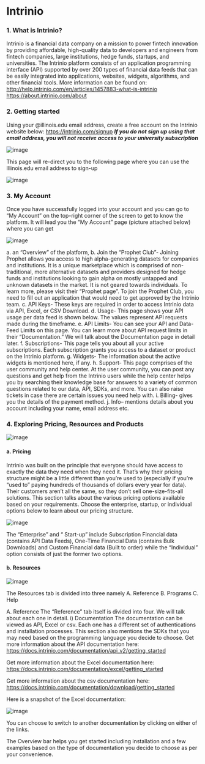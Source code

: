 # Intrinio

### 1.	What is Intrinio?
Intrinio is a financial data company on a mission to power fintech innovation by providing affordable, high-quality data to developers and engineers from fintech companies, large institutions, hedge funds, startups, and universities. The Intrinio platform consists of an application programming interface (API) supported by over 200 types of financial data feeds that can be easily integrated into applications, websites, widgets, algorithms, and other financial tools.
More information can be found on:
http://help.intrinio.com/en/articles/1457883-what-is-intrinio
https://about.intrinio.com/about


### 2.	Getting started
Using your @illinois.edu email address, create a free account on the Intrinio website below:
https://intrinio.com/signup
***If you do not sign up using that email address, you will not receive access to your university subscription***

![image](https://user-images.githubusercontent.com/50637128/88725122-38fcaa80-d0f1-11ea-8d72-7c596b6d847b.png)


This page will re-direct you to the following page where you can use the Illinois.edu email address to sign-up

![image](https://user-images.githubusercontent.com/50637128/88725324-91cc4300-d0f1-11ea-83af-484bd303d4e6.png)

### 3.	My Account
Once you have successfully logged into your account and you can go to “My Account” on the top-right corner of the screen to get to know the platform. It will lead you the “My Account” page (picture attached below) where you can get 

![image](https://user-images.githubusercontent.com/50637128/88725958-888fa600-d0f2-11ea-85c9-ec00d5096d82.png)

a.	an “Overview” of the platform, 
b.	Join the “Prophet Club”- Joining Prophet allows you access to high alpha-generating datasets for companies and institutions. It is a unique marketplace which is comprised of non-traditional, more alternative datasets and providers designed for hedge funds and institutions looking to gain alpha on mostly untapped and unknown datasets in the market. It is not geared towards individuals. To learn more, please visit their “Prophet page”. To join the Prophet Club, you need to fill out an application that would need to get approved by the Intrinio team. 
c.	API Keys- These keys are required in order to access Intrinio data via API, Excel, or CSV Download. 
d.	Usage- This page shows your API usage per data feed is shown below. The values represent API requests made during the timeframe.
e.	API Limits- You can see your API and Data-Feed Limits on this page. You can learn more about API request limits in their “Documentation.” We will talk about the Documentation page in detail later.
f.	Subscriptions- This page tells you about all your active subscriptions. Each subscription grants you access to a dataset or product on the Intrinio platform.
g.	Widgets- The information about the active widgets is mentioned here, if any.
h.	Support- This page comprises of the user community and help center. At the user community, you can post any questions and get help from the Intrinio users while the help center helps you by searching their knowledge base for answers to a variety of common questions related to our data, API, SDKs, and more. You can also raise tickets in case there are certain issues you need help with.
i.	Billing- gives you the details of the payment method.
j.	Info– mentions details about you account including your name, email address etc.


### 4.	Exploring Pricing, Resources and Products

![image](https://user-images.githubusercontent.com/50637128/88725470-c3dda500-d0f1-11ea-979a-f183e6854c63.png)

#### a.	Pricing
Intrinio was built on the principle that everyone should have access to exactly the data they need when they need it. That’s why their pricing structure might be a little different than you’re used to (especially if you’re “used to” paying hundreds of thousands of dollars every year for data).
Their customers aren’t all the same, so they don’t sell one-size-fits-all solutions. 
This section talks about the various pricing options available based on your requirements.
Choose the enterprise, startup, or individual options below to learn about our pricing structure.

![image](https://user-images.githubusercontent.com/50637128/88725523-d9eb6580-d0f1-11ea-9b9f-745f2f57a4f6.png)

The “Enterprise” and “ Start-up” include Subscription Financial data (contains API Data Feeds), One-Time Financial Data (contains Bulk Downloads) and Custom Financial data (Built to order) while the “Individual” option consists of just the former two options.


#### b.	Resources 

![image](https://user-images.githubusercontent.com/50637128/88725582-f25b8000-d0f1-11ea-85d9-097a228220d0.png)


The Resources tab is divided into three namely
A.	Reference 
B.	Programs
C.	Help

A.	Reference
The “Reference” tab itself is divided into four. We will talk about each one in detail.
i)	Documentation
The documentation can be viewed as API, Excel or csv. Each one has a different set of authentications and installation processes.
This section also mentions the SDKs that you may need based on the programming language you decide to choose. 
Get more information about the API documentation here:
https://docs.intrinio.com/documentation/api_v2/getting_started

Get more information about the Excel documentation here:
https://docs.intrinio.com/documentation/excel/getting_started

Get more information about the csv documentation here:
https://docs.intrinio.com/documentation/download/getting_started

Here is a snapshot of the Excel documentation:

![image](https://user-images.githubusercontent.com/50637128/88725604-fd161500-d0f1-11ea-8d6d-35509e196833.png)

You can choose to switch to another documentation by clicking on either of the links.

The Overview bar helps you get started including installation and a few examples based on the type of documentation you decide to choose as per your convenience.

